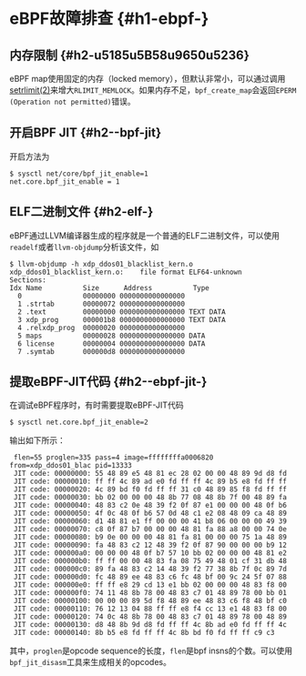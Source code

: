 # eBPF故障排查 {#h1-ebpf-}

## 内存限制 {#h2-u5185u5B58u9650u5236}

eBPF map使用固定的内存（locked memory），但默认非常小，可以通过调用[setrlimit\(2\)](http://man7.org/linux/man-pages/man2/setrlimit.2.html)来增大`RLIMIT_MEMLOCK`。如果内存不足，`bpf_create_map`会返回`EPERM (Operation not permitted)`错误。

## 开启BPF JIT {#h2--bpf-jit}

开启方法为

```
$ sysctl net/core/bpf_jit_enable=1
net.core.bpf_jit_enable = 1
```

## ELF二进制文件 {#h2-elf-}

eBPF通过LLVM编译器生成的程序就是一个普通的ELF二进制文件，可以使用`readelf`或者`llvm-objdump`分析该文件，如

```
$ llvm-objdump -h xdp_ddos01_blacklist_kern.o
xdp_ddos01_blacklist_kern.o:    file format ELF64-unknown
Sections:
Idx Name          Size      Address          Type
  0               00000000 0000000000000000 
  1 .strtab       00000072 0000000000000000 
  2 .text         00000000 0000000000000000 TEXT DATA 
  3 xdp_prog      000001b8 0000000000000000 TEXT DATA 
  4 .relxdp_prog  00000020 0000000000000000 
  5 maps          00000028 0000000000000000 DATA 
  6 license       00000004 0000000000000000 DATA 
  7 .symtab       000000d8 0000000000000000
```

## 提取eBPF-JIT代码 {#h2--ebpf-jit-}

在调试eBPF程序时，有时需要提取eBPF-JIT代码

```
$ sysctl net.core.bpf_jit_enable=2
```

输出如下所示：

```
 flen=55 proglen=335 pass=4 image=ffffffffa0006820 from=xdp_ddos01_blac pid=13333
 JIT code: 00000000: 55 48 89 e5 48 81 ec 28 02 00 00 48 89 9d d8 fd
 JIT code: 00000010: ff ff 4c 89 ad e0 fd ff ff 4c 89 b5 e8 fd ff ff
 JIT code: 00000020: 4c 89 bd f0 fd ff ff 31 c0 48 89 85 f8 fd ff ff
 JIT code: 00000030: bb 02 00 00 00 48 8b 77 08 48 8b 7f 00 48 89 fa
 JIT code: 00000040: 48 83 c2 0e 48 39 f2 0f 87 e1 00 00 00 48 0f b6
 JIT code: 00000050: 4f 0c 48 0f b6 57 0d 48 c1 e2 08 48 09 ca 48 89
 JIT code: 00000060: d1 48 81 e1 ff 00 00 00 41 b8 06 00 00 00 49 39
 JIT code: 00000070: c8 0f 87 b7 00 00 00 48 81 fa 88 a8 00 00 74 0e
 JIT code: 00000080: b9 0e 00 00 00 48 81 fa 81 00 00 00 75 1a 48 89
 JIT code: 00000090: fa 48 83 c2 12 48 39 f2 0f 87 90 00 00 00 b9 12
 JIT code: 000000a0: 00 00 00 48 0f b7 57 10 bb 02 00 00 00 48 81 e2
 JIT code: 000000b0: ff ff 00 00 48 83 fa 08 75 49 48 01 cf 31 db 48
 JIT code: 000000c0: 89 fa 48 83 c2 14 48 39 f2 77 38 8b 7f 0c 89 7d
 JIT code: 000000d0: fc 48 89 ee 48 83 c6 fc 48 bf 00 9c 24 5f 07 88
 JIT code: 000000e0: ff ff e8 29 cd 13 e1 bb 02 00 00 00 48 83 f8 00
 JIT code: 000000f0: 74 11 48 8b 78 00 48 83 c7 01 48 89 78 00 bb 01
 JIT code: 00000100: 00 00 00 89 5d f8 48 89 ee 48 83 c6 f8 48 bf c0
 JIT code: 00000110: 76 12 13 04 88 ff ff e8 f4 cc 13 e1 48 83 f8 00
 JIT code: 00000120: 74 0c 48 8b 78 00 48 83 c7 01 48 89 78 00 48 89
 JIT code: 00000130: d8 48 8b 9d d8 fd ff ff 4c 8b ad e0 fd ff ff 4c
 JIT code: 00000140: 8b b5 e8 fd ff ff 4c 8b bd f0 fd ff ff c9 c3
```

其中，`proglen`是opcode sequence的长度，`flen`是bpf insns的个数。可以使用`bpf_jit_disasm`工具来生成相关的opcodes。

